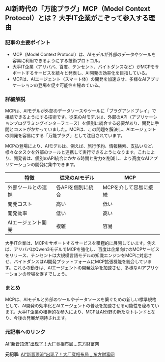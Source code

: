 ## AI新時代の「万能プラグ」MCP（Model Context Protocol）とは？ 大手IT企業がこぞって参入する理由

### 記事の主要ポイント

* MCP（Model Context Protocol）は、AIモデルが外部のデータやツールを容易に利用できるようにする技術プロトコル。
* 大手IT企業（アリババ、百度、テンセント、バイトダンスなど）がMCPをサポートするサービスを続々と発表し、AI開発の効率化を目指している。
* MCPは、AIエージェント（スマート体）の開発を加速させ、多様なAIアプリケーションの登場を促す可能性を秘めている。

### 詳細解説

MCPは、AIモデルが外部のデータソースやツールに「プラグアンドプレイ」で接続できるようにする技術です。従来のAIモデルは、外部のAPI（アプリケーションプログラミングインターフェース）を個別に統合する必要があり、開発に手間とコストがかかっていました。MCPは、この問題を解決し、AIエージェントの開発を容易にする「万能プラグ」として注目されています。

MCPの登場により、AIモデルは、例えば、旅行予約、情報検索、支払いなど、様々なタスクを外部のツールと連携して実行できるようになります。これにより、開発者は、個別のAPI統合にかかる時間と労力を削減し、より高度なAIアプリケーションの開発に集中できます。

| 特徴 | 従来のAIモデル | MCP |
|---|---|---|
| 外部ツールとの連携 | 各APIを個別に統合 | MCPを介して容易に接続 |
| 開発コスト | 高い | 低い |
| 開発効率 | 低い | 高い |
| AIエージェント開発 | 複雑 | 容易 |

大手IT企業は、MCPをサポートするサービスを積極的に展開しています。例えば、アリババはQwen3モデルでMCPを強化し、百度は企業向けのMCPサービスをリリース、テンセントは大規模言語モデルの知識エンジンをMCPに対応させ、バイトダンスはAI開発プラットフォームにMCP拡張機能を統合しています。これらの動きは、AIエージェントの開発競争を加速させ、多様なAIアプリケーションの登場を促すでしょう。

### まとめ

MCPは、AIモデルと外部のツールやデータソースを繋ぐための新しい標準規格として、AI開発の効率化とAIエージェントの普及を加速させる可能性を秘めています。大手IT企業の積極的な参入により、MCPはAI分野の新たなトレンドとなり、今後の発展が期待されます。

### 元記事へのリンク

[AI“新晋顶流”出现了！大厂竞相布局 _ 东方财富网](https://finance.eastmoney.com/a/202405013196294503.html)


**元記事:** [AI“新晋顶流”出现了！大厂竞相布局 _ 东方财富网](https://finance.eastmoney.com/a/202505013395301472.html)